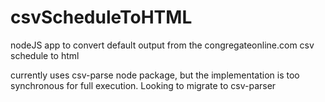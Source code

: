 # csvScheduleToHTML
nodeJS app to convert default output from the congregateonline.com csv schedule to html

currently uses csv-parse node package, but the implementation is too synchronous for full execution.  Looking to migrate to csv-parser

